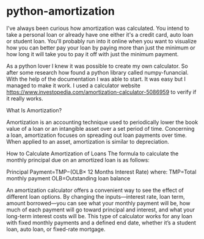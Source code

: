 # python-amortization

I've always been curious how amortization was calculated. You intend to take a personal loan or already have one either it's a credit card, auto loan or student loan. You'll probably run into it online when you want to visualize how you can better pay your loan by paying more than just the minimum or how long it will take you to pay it off with just the minimum payment.

As a python lover I knew it was possible to create my own calculator. So after some research how found a python library called numpy-funancial. With the help of the documentation I was able to start. It was easy but I managed to make it work. I used a calculator website https://www.investopedia.com/amortization-calculator-5086959 to verify if it really works. 

What Is Amortization?

Amortization is an accounting technique used to periodically lower the book value of a loan or an intangible asset over a set period of time. Concerning a loan, amortization focuses on spreading out loan payments over time. When applied to an asset, amortization is similar to depreciation.

How to Calculate Amortization of Loans The formula to calculate the monthly principal due on an amortized loan is as follows:

Principal Payment=TMP−(OLB× 12 Months Interest Rate)
where:
TMP=Total monthly payment OLB=Outstanding loan balance

  An amortization calculator offers a convenient way to see the effect of different loan options. By changing the inputs—interest rate, loan term, amount borrowed—you can see what your monthly payment will be, how much of each payment will go toward principal and interest, and what your long-term interest costs will be. This type of calculator works for any loan with fixed monthly payments and a defined end date, whether it’s a student loan, auto loan, or fixed-rate mortgage.
